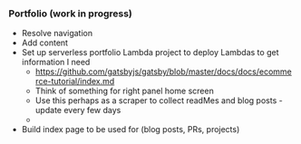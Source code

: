### Portfolio (work in progress)

- Resolve navigation
- Add content
- Set up serverless portfolio Lambda project to deploy Lambdas to get information I need
  - https://github.com/gatsbyjs/gatsby/blob/master/docs/docs/ecommerce-tutorial/index.md
  - Think of something for right panel home screen
  - Use this perhaps as a scraper to collect readMes and blog posts - update every few days
  -
- Build index page to be used for (blog posts, PRs, projects)